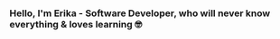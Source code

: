 ### Hello, I'm Erika - Software Developer, who will never know everything & loves learning :nerd_face:
